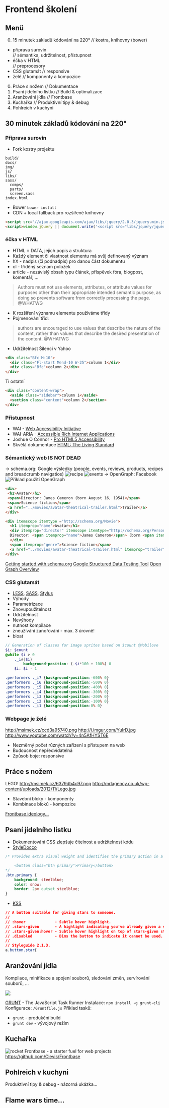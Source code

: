 # Frontend školení

## Menü

0. 15 minutek základů kódování na 220°
// kostra, knihovny (bower)
 * příprava surovin  
// sémantika, udržitelnost, přístupnost
 * éčka v HTML  
// preprocesory
 * CSS glutamát 
// responsive
 * želé 
// komponenty a kompozice
0. Práce s nožem 
// Dokumentace
0. Psaní jídelního lístku
// Build & optimalizace
0. Aranžování jídla
// Frontbase
0. Kuchařka
// Produktivní tipy & debug
0. Pohlreich v kuchyni

## 30 minutek základů kódování na 220°

### Příprava surovin
* Fork kostry projektu
```
build/
docs/
img/
js/
libs/
sass/
  comps/
  parts/
  screen.sass
index.html
```
* Bower `bower install`
* CDN + local fallback pro rozšířené knihovny
```html
<script src="//ajax.googleapis.com/ajax/libs/jquery/2.0.3/jquery.min.js"></script>
<script>window.jQuery || document.write('<script src="libs/jquery/jquery.min.js"><\/script>')</script>
```

### éčka v HTML
* HTML = DATA, jejich popis a struktura
* Každý element či vlastnost elementu má svůj definovaný význam
 * hX - nadpis (či podnadpis) pro danou část dokumentu
 * ol - tříděný seznam položek
 * article - nezávislý obsah typu článek, příspěvek fóra, blogpost, komentář, ...
> Authors must not use elements, attributes, or attribute values for purposes other than their appropriate intended semantic purpose, as doing so prevents software from correctly processing the page. @WHATWG
* K rozšíření významu elementu používáme třídy
* Pojmenování tříd:
> authors are encouraged to use values that describe the nature of the content, rather than values that describe the desired presentation of the content. @WHATWG
* Udržitelnost
Šílenci v Yahoo
```html
<div class="Bfc M-10">
  <div class="Fl-start Mend-10 W-25">column 1</div>
  <div class="Bfc">column 2</div>
</div>
```
Ti ostatní
```html
<div class="content-wrap">
  <aside class="sidebar">column 1</aside>
  <section class="content">column 2</section>
</div>
```
### Přístupnost
 * WAI - [Web Accessibility Initiative](http://www.w3.org/WAI/)
 * WAI-ARIA - [Accessible Rich Internet Applications](http://www.w3.org/TR/wai-aria/)
 * Joshue O Connor - [Pro HTML5 Accessibility](www.amazon.com/Pro-HTML5-Accessibility-Joshue-Connor-ebook/dp/B007N4WSQU)
* Skvělá dokumentace [HTML: The Living Standard](http://developers.whatwg.org/)

### Sémantický web IS NOT DEAD 
-> schema.org: Google výsledky (people, events, reviews, products, recipes and breadcrumb navigatios)
![recipe](https://www.google.com/help/hc/images/webmasters_173379_en.png)
![events](https://www.google.com/help/hc/images/webmasters/webmasters_164506_richsnippets_multipleevent_en.gif)
-> OpenGraph: Facebook
![Příklad použití OpenGraph](https://fbcdn-dragon-a.akamaihd.net/hphotos-ak-prn1/851586_188416314641828_1439591137_n.png)
```html
<div>
 <h1>Avatar</h1>
 <span>Director: James Cameron (born August 16, 1954)</span>
 <span>Science fiction</span>
 <a href="../movies/avatar-theatrical-trailer.html">Trailer</a>
</div>
```
```html
<div itemscope itemtype ="http://schema.org/Movie">
  <h1 itemprop="name">Avatar</h1>
  <div itemprop="director" itemscope itemtype="http://schema.org/Person">
  Director: <span itemprop="name">James Cameron</span> (born <span itemprop="birthDate">August 16, 1954)</span>
  </div>
  <span itemprop="genre">Science fiction</span>
  <a href="../movies/avatar-theatrical-trailer.html" itemprop="trailer">Trailer</a>
</div>
```
[Getting started with schema.org](http://schema.org/docs/gs.html)
[Google Structured Data Testing Tool](http://www.google.com/webmasters/tools/richsnippets)
[Open Graph Overview](https://developers.facebook.com/docs/opengraph/overview/)

### CSS glutamát
* [LESS](http://lesscss.org), [SASS](http://sass-lang.com), [Stylus](http://learnboost.github.io/stylus/)
* Výhody
 * Parametrizace
 * Znovupoužitelnost
 * Udržitelnost
* Nevýhody
 * nutnost kompilace
 * zneužívání zanořování - max. 3 úrovně!
 * bloat

```sass
// Generation of classes for image sprites based on $count @Mobilove
$i: $count
@while $i > 0
	._i#{$i}
		background-position: (-$i*100 + 100%) 0
	$i: $i - 1
```

```css
.performers ._i7 {background-position:-600% 0}
.performers ._i6 {background-position:-500% 0}
.performers ._i5 {background-position:-400% 0}
.performers ._i4 {background-position:-300% 0}
.performers ._i3 {background-position:-200% 0}
.performers ._i2 {background-position:-100% 0}
.performers ._i1 {background-position:0% 0}
```

### Webpage je želé
http://msimek.cz/ccd3a95740.png
http://i.imgur.com/YuIrD.jpg
http://www.youtube.com/watch?v=4n5AfHYST6E
* Nezměrný počet různých zařízení s přístupem na web
* Budoucnost nepředvídatelná
* Způsob boje: responsive


## Práce s nožem
LEGO! http://msimek.cz/6379db4c97.png
http://mrlagency.co.uk/wp-content/uploads/2012/11/Lego.jpg

* Stavební bloky - komponenty
* Kombinace bloků - kompozice

[Frontbase ideology...](https://github.com/Clevis/Clevispace/wiki/Frontbase)


## Psaní jídelního lístku
* Dokumentování CSS zlepšuje čitelnost a udržitelnost kódu
* [StyleDocco](http://jacobrask.github.io/styledocco/)
```css
/* Provides extra visual weight and identifies the primary action in a set of buttons.

    <button class="btn primary">Primary</button>
*/
.btn.primary {
    background: steelblue;
    color: snow;
    border: 2px outset steelblue;
}
```
* [KSS](http://warpspire.com/kss/)
```css
// A button suitable for giving stars to someone.
//
// :hover             - Subtle hover highlight.
// .stars-given       - A highlight indicating you've already given a star.
// .stars-given:hover - Subtle hover highlight on top of stars-given styling.
// .disabled          - Dims the button to indicate it cannot be used.
//
// Styleguide 2.1.3.
a.button.star{
```

## Aranžování jídla
Kompilace, minifikace a spojení souborů, sledování změn, servírování souborů, ...

![](http://gruntjs.com/img/grunt-logo.png)

[GRUNT](http://gruntjs.com) - The JavaScript Task Runner
Instalace: `npm install -g grunt-cli`
Konfigurace: `/Gruntfile.js`
Příklad tasků:
* `grunt` - produkční build
* `grunt dev` - vývojový režim

## Kuchařka
![rocket](https://github.global.ssl.fastly.net/images/icons/emoji/rocket.png)
Frontbase - a starter fuel for web projects 
https://github.com/Clevis/Frontbase


## Pohlreich v kuchyni
Produktivní tipy & debug - názorná ukázka… 

## Flame wars time...
